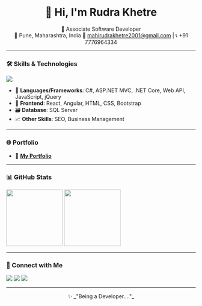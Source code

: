 <h1 align="center">👋 Hi, I'm Rudra Khetre</h1>

<p align="center"
  <img src="https://media.naukri.com/media/jphotov1/l244%253ALukcMTq72QcQE7i5UQgEbpsxwHgmbs88g1t73KTDWz9Radd4f6%252FjA4whEvkL?v=20250107160536" width="150" alt="Profile Picture" style="border-radius: 50%;" />
</p>

<p align="center">
  🚀 Associate Software Developer
  <br/>
  📍 Pune, Maharashtra, India  
  📧 <a href="mailto:mahirudrakhetre2001@gmail.com">mahirudrakhetre2001@gmail.com</a> | 📞 +91 7776964334
</p>

---

### 🛠️ Skills & Technologies

<p align="left">
<img src="https://skillicons.dev/icons?i=csharp,dotnet,asp,sqlserver,js,jquery,react,angular,html,css,bootstrap,git,github,vscode,visualstudio" />

</p>

- 🔧 **Languages/Frameworks**: C#, ASP.NET MVC, .NET Core, Web API, JavaScript, jQuery  
- 🧰 **Frontend**: React, Angular, HTML, CSS, Bootstrap  
- 🗃️ **Database**: SQL Server  
- 📈 **Other Skills**: SEO, Business Management  

---

### 🌐 Portfolio

- 🔗 [**My Portfolio**](https://rudra-khetre-resume.netlify.app/)

---

### 📊 GitHub Stats

<p align="left">
  <img src="https://github-readme-stats.vercel.app/api?username=RudraKhetre&show_icons=true&theme=github_dark" height="150" />
  <img src="https://github-readme-stats.vercel.app/api/top-langs/?username=RudraKhetre&layout=compact&theme=github_dark" height="150" />
</p>

---

### 🔗 Connect with Me

<p align="left">
  <a href="mailto:mahirudrakhetre2001@gmail.com"><img src="https://img.shields.io/badge/Gmail-D14836?style=for-the-badge&logo=gmail&logoColor=white" /></a>
  <a href="https://www.linkedin.com/in/rudra-khetre-89096921b"><img src="https://img.shields.io/badge/LinkedIn-blue?style=for-the-badge&logo=linkedin&logoColor=white" /></a>
  <a href="https://rudra-khetre-resume.netlify.app/"><img src="https://img.shields.io/badge/Portfolio-%230077B5?style=for-the-badge&logo=About.me&logoColor=white" /></a>
</p>

---

<p align="center">✨ _"Being a Developer...."_</p>
